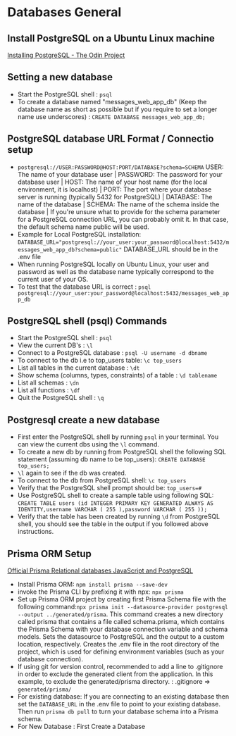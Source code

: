 # Databases General

## Install PostgreSQL on a Ubuntu Linux machine

[Installing PostgreSQL - The Odin Project](https://www.theodinproject.com/lessons/nodejs-installing-postgresql)

## Setting a new database

- Start the PostgreSQL shell : `psql`
- To create a database named "messages_web_app_db" (Keep the database name as short as possible but if you require to set a longer name use underscores) : `CREATE DATABASE messages_web_app_db;`

## PostgreSQL database URL Format / Connectio setup

- `postgresql://USER:PASSWORD@HOST:PORT/DATABASE?schema=SCHEMA` USER: The name of your database user | PASSWORD: The password for your database user | HOST: The name of your host name (for the local environment, it is localhost) | PORT: The port where your database server is running (typically 5432 for PostgreSQL) | DATABASE: The name of the database | SCHEMA: The name of the schema inside the database | If you're unsure what to provide for the schema parameter for a PostgreSQL connection URL, you can probably omit it. In that case, the default schema name public will be used.
- Example for Local PostgreSQL installation: `DATABASE_URL="postgresql://your_user:your_password@localhost:5432/messages_web_app_db?schema=public"` DATABASE_URL should be in the .env file
- When running PostgreSQL locally on Ubuntu Linux, your user and password as well as the database name typically correspond to the current user of your OS.
- To test that the database URL is correct : `psql postgresql://your_user:your_password@localhost:5432/messages_web_app_db`

## PostgreSQL shell (psql) Commands

- Start the PostgreSQL shell : `psql`
- View the current DB's : `\l`
- Connect to a PostgreSQL database : `psql -U username -d dbname`
- To connect to the db i.e to top_users table: `\c top_users`
- List all tables in the current database : `\dt`
- Show schema (columns, types, constraints) of a table : `\d tablename`
- List all schemas : `\dn`
- List all functions : `\df`
- Quit the PostgreSQL shell : `\q`

## Postgresql create a new database

- First enter the PostgreSQL shell by running `psql` in your terminal. You can view the current dbs using the `\l` command.
- To create a new db by running from PostgreSQL shell the following SQL statement (assuming db name to be top_users):
  `CREATE DATABASE top_users;`
- `\l` again to see if the db was created.
- To connect to the db from PostgreSQL shell:
  `\c top_users`
- Verify that the PostgreSQL shell prompt should be: `top_users=#`
- Use PostgreSQL shell to create a sample table using following SQL:
  `CREATE TABLE users (id INTEGER PRIMARY KEY GENERATED ALWAYS AS IDENTITY,username VARCHAR ( 255 ),password VARCHAR ( 255 ));`
- Verify that the table has been created by running `\d` from PostgreSQL shell, you should see the table in the output if you followed above instructions.

## Prisma ORM Setup

[Official Prisma Relational databases JavaScript and PostgreSQL](https://www.prisma.io/docs/getting-started/setup-prisma/start-from-scratch/relational-databases-node-postgresql)

- Install Prisma ORM: `npm install prisma --save-dev`
- invoke the Prisma CLI by prefixing it with npx: `npx prisma`
- Set up Prisma ORM project by creating first Prisma Schema file with the following command:`npx prisma init --datasource-provider postgresql --output ../generated/prisma`. This command creates a new directory called prisma that contains a file called schema.prisma, which contains the Prisma Schema with your database connection variable and schema models. Sets the datasource to PostgreSQL and the output to a custom location, respectively. Creates the .env file in the root directory of the project, which is used for defining environment variables (such as your database connection).
- If using git for version control, recommended to add a line to .gitignore in order to exclude the generated client from the application. In this example, to exclude the generated/prisma directory. : .gitignore => `generated/prisma/`
- For existing database: If you are connecting to an existing database then set the `DATABASE_URL` in the .env file to point to your existing database. Then run `prisma db pull` to turn your database schema into a Prisma schema.
- For New Database : First Create a Database

